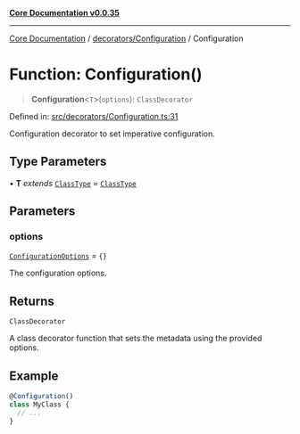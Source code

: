 [**Core Documentation v0.0.35**](../../../README.md)

***

[Core Documentation](../../../modules.md) / [decorators/Configuration](../README.md) / Configuration

# Function: Configuration()

> **Configuration**\<`T`\>(`options`): `ClassDecorator`

Defined in: [src/decorators/Configuration.ts:31](https://github.com/stonemjs/core/blob/c9d95b58ccfb8efcaba0bed7bbf19084836cc28d/src/decorators/Configuration.ts#L31)

Configuration decorator to set imperative configuration.

## Type Parameters

• **T** *extends* [`ClassType`](../../../definitions/type-aliases/ClassType.md) = [`ClassType`](../../../definitions/type-aliases/ClassType.md)

## Parameters

### options

[`ConfigurationOptions`](../interfaces/ConfigurationOptions.md) = `{}`

The configuration options.

## Returns

`ClassDecorator`

A class decorator function that sets the metadata using the provided options.

## Example

```typescript
@Configuration()
class MyClass {
  // ...
}
```
